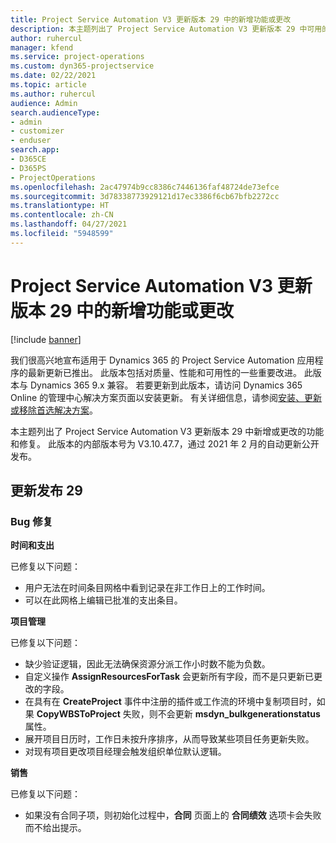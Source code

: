 ```yaml
---
title: Project Service Automation V3 更新版本 29 中的新增功能或更改
description: 本主题列出了 Project Service Automation V3 更新版本 29 中可用的功能和修复。
author: ruhercul
manager: kfend
ms.service: project-operations
ms.custom: dyn365-projectservice
ms.date: 02/22/2021
ms.topic: article
ms.author: ruhercul
audience: Admin
search.audienceType:
- admin
- customizer
- enduser
search.app:
- D365CE
- D365PS
- ProjectOperations
ms.openlocfilehash: 2ac47974b9cc8386c7446136faf48724de73efce
ms.sourcegitcommit: 3d78338773929121d17ec3386f6cb67bfb2272cc
ms.translationtype: HT
ms.contentlocale: zh-CN
ms.lasthandoff: 04/27/2021
ms.locfileid: "5948599"
---
```

# <a name="whats-new-or-changed-in-project-service-automation-update-release-29-v3"></a>Project Service Automation V3 更新版本 29 中的新增功能或更改

[!include [banner](../includes/psa-now-project-operations.md)]

我们很高兴地宣布适用于 Dynamics 365 的 Project Service Automation 应用程序的最新更新已推出。 此版本包括对质量、性能和可用性的一些重要改进。 此版本与 Dynamics 365 9.x 兼容。 若要更新到此版本，请访问 Dynamics 365 Online 的管理中心解决方案页面以安装更新。 有关详细信息，请参阅[安装、更新或移除首选解决方案](/power-platform/admin/install-remove-preferred-solution)。

本主题列出了 Project Service Automation V3 更新版本 29 中新增或更改的功能和修复。 此版本的内部版本号为 V3.10.47.7，通过 2021 年 2 月的自动更新公开发布。

## <a name="update-release-29"></a>更新发布 29

### <a name="bug-fixes"></a>Bug 修复

**时间和支出**

已修复以下问题：

- 用户无法在时间条目网格中看到记录在非工作日上的工作时间。
- 可以在此网格上编辑已批准的支出条目。

**项目管理**

已修复以下问题：

- 缺少验证逻辑，因此无法确保资源分派工作小时数不能为负数。
- 自定义操作 **AssignResourcesForTask** 会更新所有字段，而不是只更新已更改的字段。
- 在具有在 **CreateProject** 事件中注册的插件或工作流的环境中复制项目时，如果 **CopyWBSToProject** 失败，则不会更新 **msdyn_bulkgenerationstatus** 属性。
- 展开项目日历时，工作日未按升序排序，从而导致某些项目任务更新失败。
- 对现有项目更改项目经理会触发组织单位默认逻辑。

**销售**

已修复以下问题：

- 如果没有合同子项，则初始化过程中，**合同** 页面上的 **合同绩效** 选项卡会失败而不给出提示。